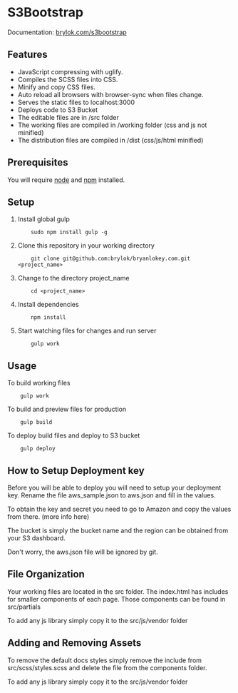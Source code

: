 # S3Bootstrap

Documentation: [brylok.com/s3bootstrap](http://brylok.com/s3bootstrap)

## Features
* JavaScript compressing with uglify.
* Compiles the SCSS files into CSS.
* Minify and copy CSS files.
* Auto reload all browsers with browser-sync when files change.
* Serves the static files to localhost:3000
* Deploys code to S3 Bucket
* The editable files are in /src folder
* The working files are compiled in /working folder (css and js not minified)
* The distribution files are compiled in /dist (css/js/html minified)

## Prerequisites
You will require [node](http://nodejs.org) and [npm](https://npmjs.org) installed.

## Setup
1. Install global gulp

	```
		sudo npm install gulp -g
	```

2. Clone this repository in your working directory

	```
		git clone git@github.com:brylok/bryanlokey.com.git <project_name>
	```

3. Change to the directory project_name

	```
		cd <project_name>
	```

4. Install dependencies

	```
		npm install
	```

5. Start watching files for changes and run server

	```
		gulp work
	```




## Usage

To build working files

```
    gulp work
```


To build and preview files for production

```
    gulp build
```

To deploy build files and deploy to S3 bucket

```
    gulp deploy
```



## How to Setup Deployment key

Before you will be able to deploy you will need to setup your deployment key. Rename the file aws_sample.json to aws.json and fill in the values.

To obtain the key and secret you need to go to Amazon and copy the values from there. (more info here)

The bucket is simply the bucket name and the region can be obtained from your S3 dashboard.

Don't worry, the aws.json file will be ignored by git.



## File Organization

Your working files are located in the src folder. The index.html has includes for smaller components of each page. Those components can be found in src/partials

To add any js library simply copy it to the src/js/vendor folder


## Adding and Removing Assets

To remove the default docs styles simply remove the include from src/scss/styles.scss and delete the file from the components folder.

To add any js library simply copy it to the src/js/vendor folder

